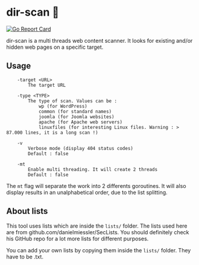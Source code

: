 # dir-scan :open_file_folder:
[![Go Report Card](https://goreportcard.com/badge/github.com/eze-kiel/dir-scan)](https://goreportcard.com/report/github.com/eze-kiel/dir-scan)

dir-scan is a multi threads web content scanner. It looks for existing and/or hidden web pages on a specific target.

## Usage
```
    -target <URL>
        The target URL

    -type <TYPE>
        The type of scan. Values can be : 
            wp (for WordPress)
            common (for standard names)
            joomla (for Joomla websites)
            apache (for Apache web servers)
            linuxfiles (for interesting Linux files. Warning : > 87.000 lines, it is a long scan !)

    -v
        Verbose mode (display 404 status codes)
        Default : false

    -mt
        Enable multi threading. It will create 2 threads
        Default : false
```

The `mt` flag will separate the work into 2 differents goroutines. It will also display results in an unalphabetical order, due to the list splitting.

## About lists
This tool uses lists which are inside the `lists/` folder.
The lists used here are from github.com/danielmiessler/SecLists. You should definitely check his GitHub repo for a lot more lists for different purposes.

You can add your own lists by copying them inside the `lists/` folder. They have to be .txt.